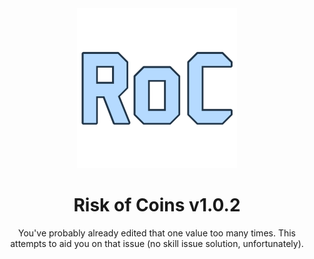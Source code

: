 <div align="center"><img src="https://github.com/PapitaConPure/risk-of-coins/blob/master/app.png" width="256px"></div>
<h1 align="center">Risk of Coins v1.0.2</h1>
<p align="center">You've probably already edited that one value too many times. This attempts to aid you on that issue (no skill issue solution, unfortunately).</p>
